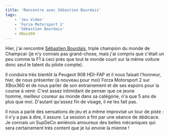 ```yaml
---
title: 'Rencontre avec Sébastien Bourdais'
tags:
    - 'Jeu Video'
    - 'Forza Motorsport 2'
    - 'Sébastien Bourdais'
    - XBox360
---
```


Hier, j'ai rencontré [Sébastien Bourdais](http://www.sebastien-bourdais.com/),
triple champion du monde de Champcar (je n'y connais pas grand-chose, mais j'ai
compris que c'était un peu comme la F1 à ceci près que tout le monde court sur
la même voiture donc seul le talent du pilote compte).

<!-- more -->

Il conduira très bientôt la Peugeot 908 HDI-FAP et il nous faisait l'honneur,
hier, de nous présenter (à nouveau pour moi) Forza Motorsport 2 sur XBox360 et
de nous parler de son entrainement et de ses espoirs pour la course à venir.
C'est assez intimidant de penser que ce jeune homme, meilleur coureur au monde
dans sa catégorie, n'a que 5 ans de plus que moi. D'autant qu'assez fin de
visage, il ne les fait pas.

Il nous a parlé des sensations de jeu et a même improvisé un tour de
piste&nbsp;: il n'y a pas à dire, il assure. La session a fini par une séance de
dédicace. Je connais un SupDeCo amiénois amoureux des belles mécaniques qui sera
certainement très content que je lui envoie la mienne&nbsp;!
